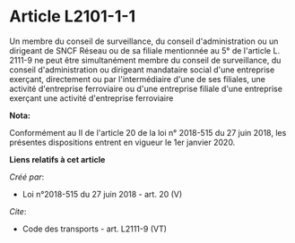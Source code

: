 # Article L2101-1-1

Un membre du conseil de surveillance, du conseil d'administration ou un dirigeant de SNCF Réseau ou de sa filiale mentionnée
au 5° de l'article L. 2111-9 ne peut être simultanément membre du conseil de surveillance, du conseil d'administration ou
dirigeant mandataire social d'une entreprise exerçant, directement ou par l'intermédiaire d'une de ses filiales, une activité
d'entreprise ferroviaire ou d'une entreprise filiale d'une entreprise exerçant une activité d'entreprise ferroviaire

**Nota:**

Conformément au II de l'article 20 de la loi n° 2018-515 du 27 juin 2018, les présentes dispositions entrent en vigueur le
1er janvier 2020.

**Liens relatifs à cet article**

_Créé par_:

  - Loi n°2018-515 du 27 juin 2018 - art. 20 (V)

_Cite_:

  - Code des transports - art. L2111-9 (VT)
